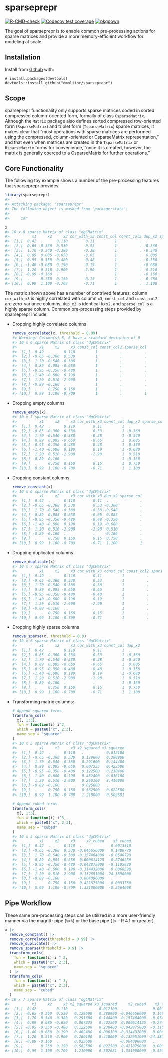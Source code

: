 
<!-- README.md is generated from README.Rmd. Please edit that file -->

# sparseprepr

<!-- badges: start -->

[![R-CMD-check](https://github.com/dmolitor/sparseprepr/workflows/R-CMD-check/badge.svg)](https://github.com/dmolitor/sparseprepr/actions)
[![Codecov test
coverage](https://codecov.io/gh/dmolitor/sparseprepr/branch/main/graph/badge.svg?token=PCAC1RA7GE)](https://codecov.io/gh/dmolitor/sparseprepr?branch=main)
[![pkgdown](https://github.com/dmolitor/sparseprepr/workflows/pkgdown/badge.svg)](https://github.com/dmolitor/sparseprepr/actions)
<!-- badges: end -->

The goal of sparseprepr is to enable common pre-processing actions for
sparse matrices and provide a more memory-efficient workflow for
modeling at scale.

## Installation

Install from [Github](https://github.com) with:

    # install.packages(devtools)
    devtools::install_github("dmolitor/sparseprepr")

## Scope

sparseprepr functionality only supports sparse matrices coded in sorted
compressed column-oriented form, formally of class `CsparseMatrix`.
Although the `Matrix` package also defines sorted compressed
row-oriented form (`RsparseMatrix`) and triplet form (`TsparseMatrix`)
sparse matrices, it makes clear that “most operations with sparse
matrices are performed using the compressed, column-oriented or
CsparseMatrix representation,” and that even when matrices are created
in the `TsparseMatrix` or `RsparseMatrix` forms for convenience, “once
it is created, however, the matrix is generally coerced to a
CsparseMatrix for further operations.”

## Core Functionality

The following toy example shows a number of the pre-processing features
that sparseprepr provides.

``` r
library(sparseprepr)
#> 
#> Attaching package: 'sparseprepr'
#> The following object is masked from 'package:stats':
#> 
#>     cor

x
#> 10 x 8 sparse Matrix of class "dgCMatrix"
#>          x1     x2     x3 cor_with_x3 const_col const_col2 dup_x2 sparse_col
#>  [1,]  0.42  .      0.110        0.11         1          .  .              .
#>  [2,] -0.65 -0.360  0.530        0.53         1          . -0.360          .
#>  [3,]  1.70 -0.540 -0.380       -0.38         1          . -0.540          .
#>  [4,]  0.89  0.085 -0.650       -0.65         1          .  0.085          .
#>  [5,] -0.95 -0.350 -0.480       -0.48         1          . -0.350          .
#>  [6,] -1.40 -0.680  0.190        0.19         1          . -0.680          .
#>  [7,]  1.20  0.510 -2.900       -2.90         1          .  0.510          .
#>  [8,] -0.89 -0.160  .            .            1          . -0.160          .
#>  [9,]  .     0.750  0.150        0.15         1          .  0.750          .
#> [10,]  0.99  1.100 -0.709       -0.71         1          .  1.100          1
```

The matrix shown above has a number of contrived features; column
`cor_with_x3` is highly correlated with column `x3`, `const_col` and
`const_col2` are zero-variance columns, `dup_x2` is identical to `x2`,
and `sparse_col` is a highly sparse column. Common pre-processing steps
provided by sparseprepr include:

-   Dropping highly correlated columns

    ``` r
    remove_correlated(x, threshold = 0.99)
    #> Warning: Column(s) 5, 6 have a standard deviation of 0
    #> 10 x 6 sparse Matrix of class "dgCMatrix"
    #>          x1     x2     x3 const_col const_col2 sparse_col
    #>  [1,]  0.42  .      0.110         1          .          .
    #>  [2,] -0.65 -0.360  0.530         1          .          .
    #>  [3,]  1.70 -0.540 -0.380         1          .          .
    #>  [4,]  0.89  0.085 -0.650         1          .          .
    #>  [5,] -0.95 -0.350 -0.480         1          .          .
    #>  [6,] -1.40 -0.680  0.190         1          .          .
    #>  [7,]  1.20  0.510 -2.900         1          .          .
    #>  [8,] -0.89 -0.160  .             1          .          .
    #>  [9,]  .     0.750  0.150         1          .          .
    #> [10,]  0.99  1.100 -0.709         1          .          1
    ```

-   Dropping empty columns

    ``` r
    remove_empty(x)
    #> 10 x 7 sparse Matrix of class "dgCMatrix"
    #>          x1     x2     x3 cor_with_x3 const_col dup_x2 sparse_col
    #>  [1,]  0.42  .      0.110        0.11         1  .              .
    #>  [2,] -0.65 -0.360  0.530        0.53         1 -0.360          .
    #>  [3,]  1.70 -0.540 -0.380       -0.38         1 -0.540          .
    #>  [4,]  0.89  0.085 -0.650       -0.65         1  0.085          .
    #>  [5,] -0.95 -0.350 -0.480       -0.48         1 -0.350          .
    #>  [6,] -1.40 -0.680  0.190        0.19         1 -0.680          .
    #>  [7,]  1.20  0.510 -2.900       -2.90         1  0.510          .
    #>  [8,] -0.89 -0.160  .            .            1 -0.160          .
    #>  [9,]  .     0.750  0.150        0.15         1  0.750          .
    #> [10,]  0.99  1.100 -0.709       -0.71         1  1.100          1
    ```

-   Dropping constant columns

    ``` r
    remove_constant(x)
    #> 10 x 6 sparse Matrix of class "dgCMatrix"
    #>          x1     x2     x3 cor_with_x3 dup_x2 sparse_col
    #>  [1,]  0.42  .      0.110        0.11  .              .
    #>  [2,] -0.65 -0.360  0.530        0.53 -0.360          .
    #>  [3,]  1.70 -0.540 -0.380       -0.38 -0.540          .
    #>  [4,]  0.89  0.085 -0.650       -0.65  0.085          .
    #>  [5,] -0.95 -0.350 -0.480       -0.48 -0.350          .
    #>  [6,] -1.40 -0.680  0.190        0.19 -0.680          .
    #>  [7,]  1.20  0.510 -2.900       -2.90  0.510          .
    #>  [8,] -0.89 -0.160  .            .    -0.160          .
    #>  [9,]  .     0.750  0.150        0.15  0.750          .
    #> [10,]  0.99  1.100 -0.709       -0.71  1.100          1
    ```

-   Dropping duplicated columns

    ``` r
    remove_duplicate(x)
    #> 10 x 7 sparse Matrix of class "dgCMatrix"
    #>          x1     x2     x3 cor_with_x3 const_col const_col2 sparse_col
    #>  [1,]  0.42  .      0.110        0.11         1          .          .
    #>  [2,] -0.65 -0.360  0.530        0.53         1          .          .
    #>  [3,]  1.70 -0.540 -0.380       -0.38         1          .          .
    #>  [4,]  0.89  0.085 -0.650       -0.65         1          .          .
    #>  [5,] -0.95 -0.350 -0.480       -0.48         1          .          .
    #>  [6,] -1.40 -0.680  0.190        0.19         1          .          .
    #>  [7,]  1.20  0.510 -2.900       -2.90         1          .          .
    #>  [8,] -0.89 -0.160  .            .            1          .          .
    #>  [9,]  .     0.750  0.150        0.15         1          .          .
    #> [10,]  0.99  1.100 -0.709       -0.71         1          .          1
    ```

-   Dropping highly sparse columns

    ``` r
    remove_sparse(x, threshold = 0.9)
    #> 10 x 6 sparse Matrix of class "dgCMatrix"
    #>          x1     x2     x3 cor_with_x3 const_col dup_x2
    #>  [1,]  0.42  .      0.110        0.11         1  .    
    #>  [2,] -0.65 -0.360  0.530        0.53         1 -0.360
    #>  [3,]  1.70 -0.540 -0.380       -0.38         1 -0.540
    #>  [4,]  0.89  0.085 -0.650       -0.65         1  0.085
    #>  [5,] -0.95 -0.350 -0.480       -0.48         1 -0.350
    #>  [6,] -1.40 -0.680  0.190        0.19         1 -0.680
    #>  [7,]  1.20  0.510 -2.900       -2.90         1  0.510
    #>  [8,] -0.89 -0.160  .            .            1 -0.160
    #>  [9,]  .     0.750  0.150        0.15         1  0.750
    #> [10,]  0.99  1.100 -0.709       -0.71         1  1.100
    ```

-   Transforming matrix columns:

    ``` r
    # Append squared terms
    transform_cols(
      x[, 1:3], 
      fun = function(i) i^2, 
      which = paste0("x", 2:3), 
      name.sep = "squared"
    )
    #> 10 x 5 sparse Matrix of class "dgCMatrix"
    #>          x1     x2     x3 x2_squared x3_squared
    #>  [1,]  0.42  .      0.110   .          0.012100
    #>  [2,] -0.65 -0.360  0.530   0.129600   0.280900
    #>  [3,]  1.70 -0.540 -0.380   0.291600   0.144400
    #>  [4,]  0.89  0.085 -0.650   0.007225   0.422500
    #>  [5,] -0.95 -0.350 -0.480   0.122500   0.230400
    #>  [6,] -1.40 -0.680  0.190   0.462400   0.036100
    #>  [7,]  1.20  0.510 -2.900   0.260100   8.410000
    #>  [8,] -0.89 -0.160  .       0.025600   .       
    #>  [9,]  .     0.750  0.150   0.562500   0.022500
    #> [10,]  0.99  1.100 -0.709   1.210000   0.502681

    # Append cubed terms
    transform_cols(
      x[, 1:3], 
      fun = function(i) i^3, 
      which = paste0("x", 2:3), 
      name.sep = "cubed"
    )
    #> 10 x 5 sparse Matrix of class "dgCMatrix"
    #>          x1     x2     x3     x2_cubed    x3_cubed
    #>  [1,]  0.42  .      0.110  .             0.0013310
    #>  [2,] -0.65 -0.360  0.530 -0.046656000   0.1488770
    #>  [3,]  1.70 -0.540 -0.380 -0.157464000  -0.0548720
    #>  [4,]  0.89  0.085 -0.650  0.000614125  -0.2746250
    #>  [5,] -0.95 -0.350 -0.480 -0.042875000  -0.1105920
    #>  [6,] -1.40 -0.680  0.190 -0.314432000   0.0068590
    #>  [7,]  1.20  0.510 -2.900  0.132651000 -24.3890000
    #>  [8,] -0.89 -0.160  .     -0.004096000   .        
    #>  [9,]  .     0.750  0.150  0.421875000   0.0033750
    #> [10,]  0.99  1.100 -0.709  1.331000000  -0.3564008
    ```

## Pipe Workflow

These same pre-processing steps can be utilized in a more user-friendly
manner via the magrittr pipe (`%>%`) or the base pipe (`|>` - R 4.1 or
greater).

``` r
x |>
  remove_constant() |>
  remove_correlated(threshold = 0.99) |>
  remove_duplicate() |>
  remove_sparse(threshold = 0.9) |>
  transform_cols(
    fun = function(i) i ^ 2,
    which = paste0("x", 2:3),
    name.sep = "squared"
  ) |>
  transform_cols(
    fun = function(i) i ^ 3,
    which = paste0("x", 2:3),
    name.sep = "cubed"
  )
#> 10 x 7 sparse Matrix of class "dgCMatrix"
#>          x1     x2     x3 x2_squared x3_squared     x2_cubed    x3_cubed
#>  [1,]  0.42  .      0.110   .          0.012100  .             0.0013310
#>  [2,] -0.65 -0.360  0.530   0.129600   0.280900 -0.046656000   0.1488770
#>  [3,]  1.70 -0.540 -0.380   0.291600   0.144400 -0.157464000  -0.0548720
#>  [4,]  0.89  0.085 -0.650   0.007225   0.422500  0.000614125  -0.2746250
#>  [5,] -0.95 -0.350 -0.480   0.122500   0.230400 -0.042875000  -0.1105920
#>  [6,] -1.40 -0.680  0.190   0.462400   0.036100 -0.314432000   0.0068590
#>  [7,]  1.20  0.510 -2.900   0.260100   8.410000  0.132651000 -24.3890000
#>  [8,] -0.89 -0.160  .       0.025600   .        -0.004096000   .        
#>  [9,]  .     0.750  0.150   0.562500   0.022500  0.421875000   0.0033750
#> [10,]  0.99  1.100 -0.709   1.210000   0.502681  1.331000000  -0.3564008
```
